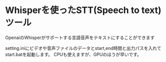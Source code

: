 # Whisperを使ったSTT(Speech to text)ツール  
OpenaiのWhisperがサポートする言語音声をテキストにすることができます

setting.iniにビデオや音声ファイルのデータとstart,end時間と出力パスを入れてstart.batを起動します。
CPUも使えますが、GPUのほうが早いです。
